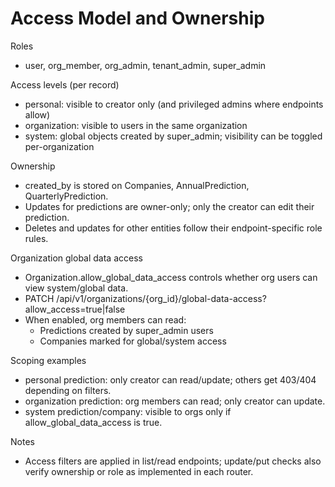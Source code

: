 # Access Model and Ownership

Roles
- user, org_member, org_admin, tenant_admin, super_admin

Access levels (per record)
- personal: visible to creator only (and privileged admins where endpoints allow)
- organization: visible to users in the same organization
- system: global objects created by super_admin; visibility can be toggled per-organization

Ownership
- created_by is stored on Companies, AnnualPrediction, QuarterlyPrediction.
- Updates for predictions are owner-only; only the creator can edit their prediction.
- Deletes and updates for other entities follow their endpoint-specific role rules.

Organization global data access
- Organization.allow_global_data_access controls whether org users can view system/global data.
- PATCH /api/v1/organizations/{org_id}/global-data-access?allow_access=true|false
- When enabled, org members can read:
  - Predictions created by super_admin users
  - Companies marked for global/system access

Scoping examples
- personal prediction: only creator can read/update; others get 403/404 depending on filters.
- organization prediction: org members can read; only creator can update.
- system prediction/company: visible to orgs only if allow_global_data_access is true.

Notes
- Access filters are applied in list/read endpoints; update/put checks also verify ownership or role as implemented in each router.
